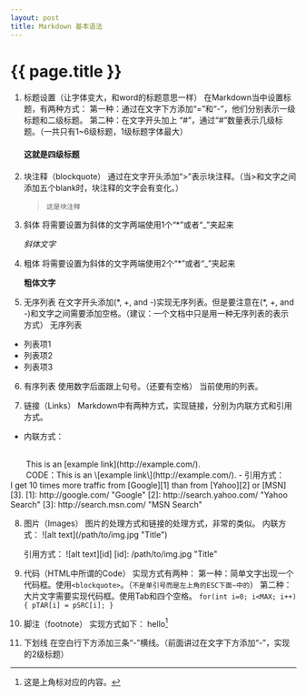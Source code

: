 ```yaml
---
layout: post
title: Markdown 基本语法
---
```


{{ page.title }}
================

1. 标题设置（让字体变大，和word的标题意思一样）
在Markdown当中设置标题，有两种方式：
第一种：通过在文字下方添加“=”和“-”，他们分别表示一级标题和二级标题。
第二种：在文字开头加上 “#”，通过“#”数量表示几级标题。（一共只有1~6级标题，1级标题字体最大）
	
	#### 这就是四级标题 ###

2. 块注释（blockquote）
通过在文字开头添加“>”表示块注释。（当>和文字之间添加五个blank时，块注释的文字会有变化。）

	>     这是块注释

3. 斜体
将需要设置为斜体的文字两端使用1个“*”或者“_”夹起来
	
	*斜体文字*

4. 粗体
将需要设置为斜体的文字两端使用2个“*”或者“_”夹起来

	**粗体文字**

5. 无序列表
在文字开头添加(\*, \+, and \-)实现无序列表。但是要注意在(\*, \+, and \-)和文字之间需要添加空格。（建议：一个文档中只是用一种无序列表的表示方式）
无序列表
- 列表项1
- 列表项2
- 列表项3

6. 有序列表
使用数字后面跟上句号。（还要有空格）
当前使用的列表。

7. 链接（Links）
Markdown中有两种方式，实现链接，分别为内联方式和引用方式。
- 内联方式：
</br>
&#160; &#160; &#160; &#160;This is an [example link](http://example.com/). 
</br>
&#160; &#160; &#160; &#160;CODE：This is an \[example link\](http://example.com/).
- 引用方式：
</br>
I get 10 times more traffic from [Google][1] than from [Yahoo][2] or [MSN][3]. 
[1]: http://google.com/	"Google" 
[2]: http://search.yahoo.com/	"Yahoo Search" 
[3]: http://search.msn.com/	"MSN Search"

8. 图片（Images）
	图片的处理方式和链接的处理方式，非常的类似。
	内联方式：
	\!\[alt text\](/path/to/img.jpg "Title")

	引用方式：
	\!\[alt text\]\[id\] 
	\[id\]: /path/to/img.jpg "Title"

9. 代码（HTML中所谓的Code）
实现方式有两种：
第一种：简单文字出现一个代码框。使用`<blockquote>`。（`不是单引号而是左上角的ESC下面~中的`）
第二种：大片文字需要实现代码框。使用Tab和四个空格。
`for(int i=0; i<MAX; i++)
 {
  	pTAR[i] = pSRC[i];
 }
`
10. 脚注（footnote）
实现方式如下：
hello[^hello]

11. 下划线
在空白行下方添加三条“-”横线。（前面讲过在文字下方添加“-”，实现的2级标题）

[^hello]: 这是上角标对应的内容。